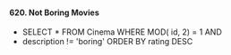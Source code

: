 #### 620. Not Boring Movies

- SELECT * FROM Cinema WHERE MOD( id, 2) = 1 AND 
- description != 'boring' ORDER BY rating DESC

